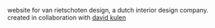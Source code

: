 website for van rietschoten design, a dutch interior design company. created in collaboration with [david kulen](http://dkulen.net)
